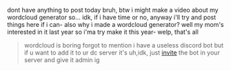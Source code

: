 dont have anything to post today bruh, btw i might make a video about my wordcloud generator so... idk, if i have time or no, anyway i'll try and post things here if i can- also why i made a wordcloud generator? well my mom's interested in it last year so i'ma try make it this year- welp, that's all
> wordcloud is boring
forgot to mention i have a useless discord bot but if u want to add it to ur dc server it's uh,idk, just [invite](https://discord.com/oauth2/authorize?client_id=1395240327635533905&permissions=8&integration_type=0&scope=bot) the bot in your server and give it admin ig